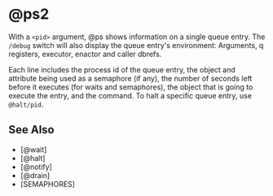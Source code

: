 # @ps2
With a `<pid>` argument, @ps shows information on a single queue entry. The `/debug` switch will also display the queue entry's environment: Arguments, q registers, executor, enactor and caller dbrefs.

Each line includes the process id of the queue entry, the object and attribute being used as a semaphore (if any), the number of seconds left before it executes (for waits and semaphores), the object that is going to execute the entry, and the command. To halt a specific queue entry, use `@halt/pid`.


## See Also
- [@wait]
- [@halt]
- [@notify]
- [@drain]
- [SEMAPHORES]

